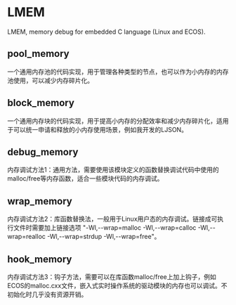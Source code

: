 # LMEM
LMEM, memory debug for embedded C language (Linux and ECOS).

## pool_memory
一个通用内存池的代码实现，用于管理各种类型的节点，也可以作为小内存的内存池使用，可以减少内存碎片化。

## block_memory
一个通用内存块的代码实现，用于提高小内存的分配效率和减少内存碎片化，适用于可以统一申请和释放的小内存使用场景，例如我开发的LJSON。

## debug_memory
内存调试方法1：通用方法，需要使用该模块定义的函数替换调试代码中使用的malloc/free等内存函数，适合一些模块代码的内存调试。

## wrap_memory
内存调试方法2：库函数替换法，一般用于Linux用户态的内存调试。链接成可执行文件时需要加上链接选项 "-Wl,--wrap=malloc -Wl,--wrap=calloc -Wl,--wrap=realloc -Wl,--wrap=strdup -Wl,--wrap=free"。

## hook_memory
内存调试方法3：钩子方法，需要可以在库函数malloc/free上加上钩子，例如ECOS的malloc.cxx文件，嵌入式实时操作系统的驱动模块的内存也可以调试。不初始化时几乎没有资源开销。
